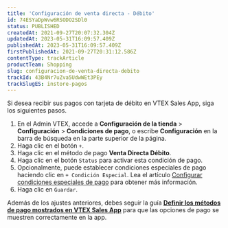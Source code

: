 ```yaml
---
title: 'Configuración de venta directa - Débito'
id: 74ESYaDpWvw6RSODO2SDl0
status: PUBLISHED
createdAt: 2021-09-27T20:07:32.304Z
updatedAt: 2023-05-31T16:09:57.409Z
publishedAt: 2023-05-31T16:09:57.409Z
firstPublishedAt: 2021-09-27T20:31:12.586Z
contentType: trackArticle
productTeam: Shopping
slug: configuracion-de-venta-directa-debito
trackId: 43B4Nr7uZva5UdwWEt3PEy
trackSlugES: instore-pagos
---
```


Si desea recibir sus pagos con tarjeta de débito en VTEX Sales App, siga los siguientes pasos.

1. En el Admin VTEX, accede a **Configuración de la tienda** > **Configuración** > **Condiciones de pago**, o escribe **Configuración** en la barra de búsqueda en la parte superior de la página.
2. Haga clic en el botón `+`.
3. Haga clic en el método de pago __Venta Directa Débito__.
4. Haga clic en el botón `Status` para activar esta condición de pago.
5. Opcionalmente, puede establecer condiciones especiales de pago haciendo clic en `+ Condición Especial`. Lea el artículo [Configurar condiciones especiales de pago](https://help.vtex.com/es/tutorial/condicoes-especiais--tutorials_456) para obtener más información.
6. Haga clic en `Guardar`.

<div class="alert-info">
<p>Además de los ajustes anteriores, debes seguir la guía <strong><a href="https://help.vtex.com/es/tracks/instore-pagamentos--43B4Nr7uZva5UdwWEt3PEy/jHQQcyX3WKeUFidwSjmY1">Definir los métodos de pago mostrados en VTEX Sales App</a></strong> para que las opciones de pago se muestren correctamente en la app.</p>
</div>
